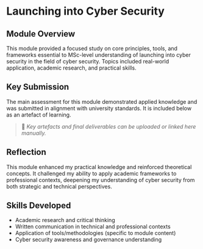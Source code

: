 # Launching into Cyber Security

## Module Overview
This module provided a focused study on core principles, tools, and frameworks essential to MSc-level understanding of launching into cyber security in the field of cyber security. Topics included real-world application, academic research, and practical skills.

## Key Submission
The main assessment for this module demonstrated applied knowledge and was submitted in alignment with university standards. It is included below as an artefact of learning.

> 📎 _Key artefacts and final deliverables can be uploaded or linked here manually._

## Reflection
This module enhanced my practical knowledge and reinforced theoretical concepts. It challenged my ability to apply academic frameworks to professional contexts, deepening my understanding of cyber security from both strategic and technical perspectives.

## Skills Developed
- Academic research and critical thinking
- Written communication in technical and professional contexts
- Application of tools/methodologies (specific to module content)
- Cyber security awareness and governance understanding
